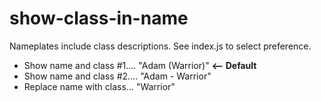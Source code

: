 # show-class-in-name
Nameplates include class descriptions. See index.js to select preference.
- Show name and class #1....  "Adam (Warrior)"   **<-- Default**
- Show name and class #2....  "Adam - Warrior"
- Replace name with class...  "Warrior"
